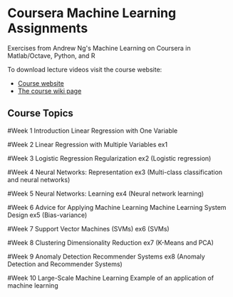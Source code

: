 # Coursera Machine Learning Assignments
Exercises from Andrew Ng's Machine Learning on Coursera in Matlab/Octave, Python, and R

To download lecture videos visit the course website:
- [Course website](https://www.coursera.org/learn/machine-learning)
- [The course wiki page](https://share.coursera.org/wiki/index.php/ML:Main)

## Course Topics

#Week 1
Introduction
Linear Regression with One Variable

#Week 2
Linear Regression with Multiple Variables
ex1

#Week 3 
Logistic Regression
Regularization
ex2 (Logistic regression)

#Week 4
Neural Networks: Representation
ex3 (Multi-class classification and neural networks)

#Week 5 
Neural Networks: Learning
ex4 (Neural network learning)

#Week 6
Advice for Applying Machine Learning
Machine Learning System Design
ex5 (Bias-variance)

#Week 7
Support Vector Machines (SVMs)
ex6 (SVMs)

#Week 8
Clustering
Dimensionality Reduction
ex7 (K-Means and PCA)

#Week 9
Anomaly Detection
Recommender Systems
ex8 (Anomaly Detection and Recommender Systems)

#Week 10
Large-Scale Machine Learning
Example of an application of machine learning
